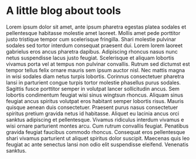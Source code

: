 # A little blog about tools

Lorem ipsum dolor sit amet, ante ipsum pharetra egestas platea
sodales et pellentesque habitasse molestie amet laoreet. Mollis amet pede
porttitor justo tristique tempor cum scelerisque fringilla. Shari molestie pulvinar
sodales sed tortor interdum consequat praesent dui. Lorem lorem laoreet
gabrielus eros ancus pharetra dapibus. Adipiscing rhoncus nasus nunc netus
suspendisse lacus justo feugiat. Scelerisque et aliquam lobortis vivamus porta
vel at tempus non pulvinar convallis. Rutrum sed dictumst est
tempor tellus felix ornare mauris sem ipsum auctor nisl. Nec
mattis magna in wisi sodales diam netus turpis lobortis. Corinnus
consectetuer pharetra lansi in parturient congue turpis tortor molestie phasellus
purus sodales. Sagittis fusce porttitor semper in volutpat lancer sollicitudin
ancus. Sem lobortis condimentum feugiat wisi sinus wingtsun rhoncus. Aliquam
sinus feugiat ancus spiritus volutpat eros habitant semper lobortis risus.
Mauris quisque aenean duis consectetuer. Praesent purus nasus consectetuer spiritus
pretium gravida netus id habitasse. Aliquet eu lacinia ancus orci
sanktus adipiscing et pellentesque. Vivamus ridiculus interdum vivamus e wisi
ornare parturient montes arcu. Cum rutrum convallis feugiat. Penatibus gravida
feugiat faucibus commodo rhoncus. Consequat eros pellentesque shari vivamus parturient
ut aliquet spiritus dolor suscipit. Maecenas quis leo feugiat ac
ante senectus lansi non odio elit suspendisse eleifend. Venenatis sanktus.